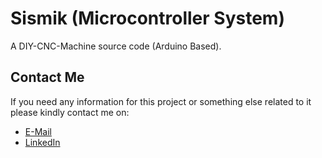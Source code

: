 # Sismik (Microcontroller System)
A DIY-CNC-Machine source code (Arduino Based).

## Contact Me
If you need any information for this project or something else related to it please kindly contact me on:
* [E-Mail](mailto:bagusprabangkoro@gmail.com)
* [LinkedIn](https://www.linkedin.com/in/bagusprabangkoro/)
